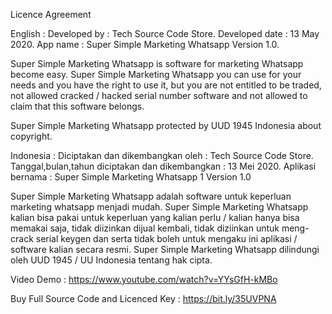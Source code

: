 Licence Agreement 

English : 
Developed by : Tech Source Code Store.
Developed date : 13 May 2020.
App name : Super Simple Marketing Whatsapp Version 1.0.

Super Simple Marketing Whatsapp is software for marketing Whatsapp become easy.
Super Simple Marketing Whatsapp you can use for your needs and you have the right to use it, but you are not entitled to be traded, not allowed cracked / hacked serial number software and not allowed to claim that this software belongs.

Super Simple Marketing Whatsapp protected by UUD 1945 Indonesia about copyright.

Indonesia : 
Diciptakan dan dikembangkan oleh : Tech Source Code Store.
Tanggal,bulan,tahun diciptakan dan dikembangkan : 13 Mei 2020.
Aplikasi bernama : Super Simple Marketing Whatsapp 1 Version 1.0

Super Simple Marketing Whatsapp adalah software untuk keperluan marketing whatsapp menjadi mudah.
Super Simple Marketing Whatsapp kalian bisa pakai untuk keperluan yang kalian perlu / kalian hanya bisa memakai saja, tidak diizinkan dijual kembali, tidak diziinkan untuk meng-crack serial keygen dan serta tidak boleh untuk mengaku ini aplikasi / software kalian secara resmi.
Super Simple Marketing Whatsapp dilindungi oleh UUD 1945 / UU Indonesia tentang hak cipta.

Video Demo : https://www.youtube.com/watch?v=YYsGfH-kMBo

Buy Full Source Code and Licenced Key : https://bit.ly/35UVPNA
